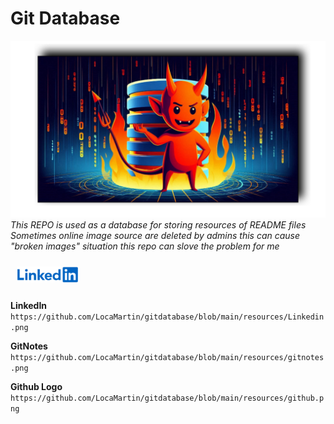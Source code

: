 # Git Database
![Git Database](https://github.com/LocaMartin/gitdatabase/blob/main/20240601_132149.png)
*This REPO is used as a database for storing resources of README files*
*Sometimes online image source are deleted by admins this can cause "broken images" situation this repo can slove the problem for me*

<h3 align="left" style="padding: 10px; margin: 0;">
  <a href="https://www.linkedin.com/in/lokanath-pradhan-014ab2278?utm_source=share&utm_campaign=share_via&utm_content=profile&utm_medium=android_app"> 
    <img src="https://github.com/LocaMartin/gitdatabase/blob/main/resources/Linkedin.png" width="100" alt="LinkedIn">
  </a>
</h3>

**LinkedIn**
`https://github.com/LocaMartin/gitdatabase/blob/main/resources/Linkedin.png`

**GitNotes**
`https://github.com/LocaMartin/gitdatabase/blob/main/resources/gitnotes.png`

**Github Logo**
`https://github.com/LocaMartin/gitdatabase/blob/main/resources/github.png`

